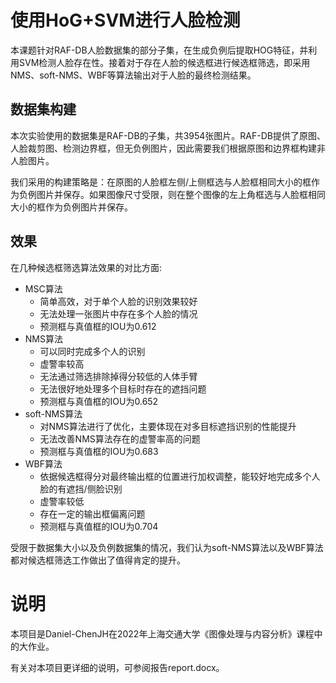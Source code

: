 # 使用HoG+SVM进行人脸检测

本课题针对RAF-DB人脸数据集的部分子集，在生成负例后提取HOG特征，并利用SVM检测人脸存在性。接着对于存在人脸的候选框进行候选框筛选，即采用NMS、soft-NMS、WBF等算法输出对于人脸的最终检测结果。

## 数据集构建

本次实验使用的数据集是RAF-DB的子集，共3954张图片。RAF-DB提供了原图、人脸裁剪图、检测边界框，但无负例图片，因此需要我们根据原图和边界框构建非人脸图片。

我们采用的构建策略是：在原图的人脸框左侧/上侧框选与人脸框相同大小的框作为负例图片并保存。如果图像尺寸受限，则在整个图像的左上角框选与人脸框相同大小的框作为负例图片并保存。

## 效果

在几种候选框筛选算法效果的对比方面:

- MSC算法
  - 简单高效，对于单个人脸的识别效果较好
  - 无法处理一张图片中存在多个人脸的情况
  - 预测框与真值框的IOU为0.612
- NMS算法
  - 可以同时完成多个人的识别
  - 虚警率较高
  - 无法通过筛选排除掉得分较低的人体手臂
  - 无法很好地处理多个目标时存在的遮挡问题
  - 预测框与真值框的IOU为0.652
- soft-NMS算法
  - 对NMS算法进行了优化，主要体现在对多目标遮挡识别的性能提升
  - 无法改善NMS算法存在的虚警率高的问题
  - 预测框与真值框的IOU为0.683
- WBF算法
  - 依据候选框得分对最终输出框的位置进行加权调整，能较好地完成多个人脸的有遮挡/侧脸识别
  - 虚警率较低
  - 存在一定的输出框偏离问题
  - 预测框与真值框的IOU为0.704

受限于数据集大小以及负例数据集的情况，我们认为soft-NMS算法以及WBF算法都对候选框筛选工作做出了值得肯定的提升。

# 说明
本项目是Daniel-ChenJH在2022年上海交通大学《图像处理与内容分析》课程中的大作业。

有关对本项目更详细的说明，可参阅报告report.docx。